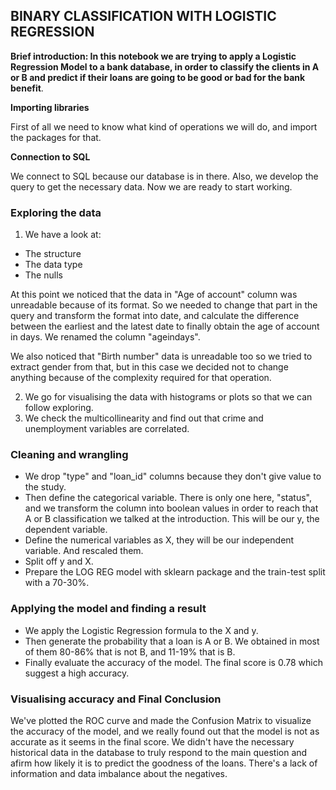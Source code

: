 ## __BINARY CLASSIFICATION WITH LOGISTIC REGRESSION__


**__Brief introduction: In this notebook we are trying to apply a Logistic Regression Model to a bank database, in order to classify the clients in A or B and predict if their loans are going to be good or bad for the bank benefit__**.


__Importing libraries__

First of all we need to know what kind of operations we will do, and import the packages for that.

__Connection to SQL__

We connect to SQL because our database is in there.
Also, we develop the query to get the necessary data. Now we are ready to start working.

### __Exploring the data__

1. We have a look at:
+ The structure
+ The data type
+ The nulls

At this point we noticed that the data in "Age of account" column was unreadable because of its format. So we needed to change that part in the query and transform the format into date, and calculate the difference between the earliest and the latest date to finally obtain the age of account in days. We renamed the column "ageindays".

We also noticed that "Birth number" data is unreadable too so we tried to extract gender from that, but in this case we decided not to change anything because of the complexity required for that operation.

2. We go for visualising the data with histograms or plots so that we can follow exploring.
3. We check the multicollinearity and find out that crime and unemployment variables are correlated. 




### Cleaning and wrangling

+ We drop "type" and "loan_id" columns because they don't give value to the study.
+ Then define the categorical variable. There is only one here, "status", and we transform the column into boolean values in order to reach that A or B classification we talked at the introduction. This will be our y, the dependent variable. 
+ Define the numerical variables as X, they will be our independent variable. And rescaled them. 
+ Split off y and X.
+ Prepare the LOG REG model with sklearn package and the train-test split with a 70-30%.



### Applying the model and finding a result

+ We apply the Logistic Regression formula to the X and y.
+ Then generate the probability that a loan is A or B. We obtained in most of them 80-86% that is not B, and 11-19% that is B. 
+ Finally evaluate the accuracy of the model. The final score is 0.78 which suggest a high accuracy.
  


### Visualising accuracy and Final Conclusion
We've plotted the ROC curve and made the Confusion Matrix to visualize the accuracy of the model, and we really found out that the model is not as accurate as it seems in the final score. We didn't have the necessary historical data in the database to truly respond to the main question and afirm how likely it is to predict the goodness of the loans. There's a lack of information and data imbalance about the negatives.
